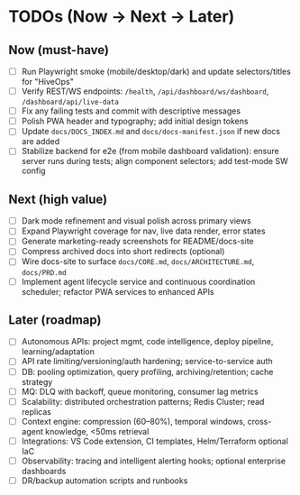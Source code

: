 # TODOs (Now → Next → Later)

## Now (must-have)

- [ ] Run Playwright smoke (mobile/desktop/dark) and update selectors/titles for "HiveOps"
- [ ] Verify REST/WS endpoints: `/health`, `/api/dashboard/ws/dashboard`, `/dashboard/api/live-data`
- [ ] Fix any failing tests and commit with descriptive messages
- [ ] Polish PWA header and typography; add initial design tokens
- [ ] Update `docs/DOCS_INDEX.md` and `docs/docs-manifest.json` if new docs are added
- [ ] Stabilize backend for e2e (from mobile dashboard validation): ensure server runs during tests; align component selectors; add test-mode SW config

## Next (high value)

- [ ] Dark mode refinement and visual polish across primary views
- [ ] Expand Playwright coverage for nav, live data render, error states
- [ ] Generate marketing-ready screenshots for README/docs-site
- [ ] Compress archived docs into short redirects (optional)
- [ ] Wire docs-site to surface `docs/CORE.md`, `docs/ARCHITECTURE.md`, `docs/PRD.md`
- [ ] Implement agent lifecycle service and continuous coordination scheduler; refactor PWA services to enhanced APIs

## Later (roadmap)

- [ ] Autonomous APIs: project mgmt, code intelligence, deploy pipeline, learning/adaptation
- [ ] API rate limiting/versioning/auth hardening; service-to-service auth
- [ ] DB: pooling optimization, query profiling, archiving/retention; cache strategy
- [ ] MQ: DLQ with backoff, queue monitoring, consumer lag metrics
- [ ] Scalability: distributed orchestration patterns; Redis Cluster; read replicas
- [ ] Context engine: compression (60–80%), temporal windows, cross-agent knowledge, <50ms retrieval
- [ ] Integrations: VS Code extension, CI templates, Helm/Terraform optional IaC
- [ ] Observability: tracing and intelligent alerting hooks; optional enterprise dashboards
- [ ] DR/backup automation scripts and runbooks
